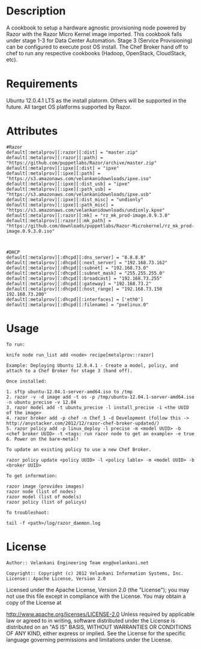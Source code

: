 Description
===========

A cookbook to setup a hardware agnostic provisioning node powered by Razor with the Razor Micro Kernel image imported. 
This cookbook falls under stage 1-3 for Data Center Automation. Stage 3 (Service Provisioning) can be configured to execute
post OS install. The Chef Broker hand off to chef to run any respective cookbooks (Hadoop, OpenStack, CloudStack, etc).


Requirements
============

Ubuntu 12.0.4.1 LTS as the install platorm. Others will be supported in the future. All target OS platforms supported by Razor.

Attributes
==========

	#Razor
	default[:metalprov][:razor][:dist] = "master.zip"
	default[:metalprov][:razor][:path] = "https://github.com/puppetlabs/Razor/archive/master.zip"
	default[:metalprov][:ipxe][:dist] = "ipxe"
	default[:metalprov][:ipxe][:path] = "https://s3.amazonaws.com/velankanidownloads/ipxe.iso"
	default[:metalprov][:ipxe][:dist_usb] = "ipxe"
	default[:metalprov][:ipxe][:path_usb] = "https://s3.amazonaws.com/velankanidownloads/ipxe.usb"
	default[:metalprov][:ipxe][:dist_misc] = "undionly"
	default[:metalprov][:ipxe][:path_misc] = "https://s3.amazonaws.com/velankanidownloads/undionly.kpxe"
	default[:metalprov][:razor][:mk] = "rz_mk_prod-image.0.9.3.0"
	default[:metalprov][:razor][:mk_path] = "https://github.com/downloads/puppetlabs/Razor-Microkernel/rz_mk_prod-image.0.9.3.0.iso"



	#DHCP
	default[:metalprov][:dhcpd][:dns_server] = "8.8.8.8"
	default[:metalprov][:dhcpd][:next_server] = "192.168.73.162"
	default[:metalprov][:dhcpd][:subnet] = "192.168.73.0"
	default[:metalprov][:dhcpd][:subnet_mask] = "255.255.255.0"
	default[:metalprov][:dhcpd][:broadcast] = "192.168.73.255"
	default[:metalprov][:dhcpd][:gateway] = "192.168.73.2"
	default[:metalprov][:dhcpd][:host_range] = "192.168.73.150 192.168.73.200"
	default[:metalprov][:dhcpd][:interfaces] = ['eth0']
	default[:metalprov][:dhcpd][:filename] = "pxelinux.0"

Usage
=====
	To run:

	knife node run_list add <node> recipe[metalprov::razor]

	Example: Deploying Ubuntu 12.0.4.1 - Create a model, policy, and attach to a Chef Broker for stage 3 (hand off).

	Once installed:

	1. sftp ubuntu-12.04.1-server-amd64.iso to /tmp
	2. razor -v -d image add -t os -p /tmp/ubuntu-12.04.1-server-amd64.iso -n ubuntu_precise -v 12.04
	3. razor model add -t ubuntu_precise -l install_precise -i <the UUID of the image>
	4. razor broker add -p chef -n Chef_1 -d Development (follow this -> http://anystacker.com/2012/12/razor-chef-broker-updated/)
	5. razor policy add -p linux_deploy -l precise -m <model UUID> -b <chef broker UUID> -t <tags: run razor node to get an example> -e true
	6. Power on the bare-metal!
	
	To update an existing policy to use a new Chef Broker.

	razor policy update <policy UUID> -l <policy lable> -m <model UUID> -b <broker UUID> 

	To get information:

	razor image (provides images)
	razor node (list of nodes)
	razor model (list of models)
	razor policy (list of policys)

	To troubleshoot:

	tail -f <path>/log/razor_daemon.log


License
========

	Author:: Velankani Engineering Team eng@velankani.net

	Copyright:: Copyright (c) 2012 Velankani Information Systems, Inc.
	License:: Apache License, Version 2.0

Licensed under the Apache License, Version 2.0 (the "License"); you may not use this file except in compliance with the License. You may obtain a copy of the License at

http://www.apache.org/licenses/LICENSE-2.0 Unless required by applicable law or agreed to in writing, software distributed under the License is distributed on an "AS IS" BASIS, WITHOUT WARRANTIES OR CONDITIONS OF ANY KIND, either express or implied. See the License for the specific language governing permissions and limitations under the License.
